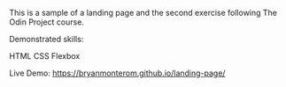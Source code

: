 This is a sample of a landing page and the second exercise following The Odin Project course.

Demonstrated skills:

HTML
CSS
Flexbox

Live Demo: https://bryanmonterom.github.io/landing-page/
